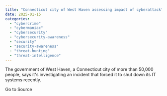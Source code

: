 ```yaml
---
title: "Connecticut city of West Haven assessing impact of cyberattack"
date: 2025-01-15
categories: 
  - "cybercrime"
  - "cybermaniac"
  - "cybersecurity"
  - "cybersecurity-awareness"
  - "security"
  - "security-awareness"
  - "threat-hunting"
  - "threat-intelligence"
---
```


The government of West Haven, a Connecticut city of more than 50,000 people, says it's investigating an incident that forced it to shut down its IT systems recently.

Go to Source
